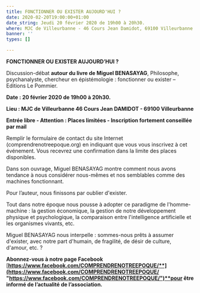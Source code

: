 ```yaml
---
title: FONCTIONNER OU EXISTER AUJOURD'HUI ?
date: 2020-02-20T19:00:00+01:00
date_string: Jeudi 20 février 2020 de 19h00 à 20h30.
where: MJC de Villeurbanne - 46 Cours Jean Damidot, 69100 Villeurbanne
banner: ''
types: []

---
```

**FONCTIONNER OU EXISTER AUJOURD’HUI ?**

Discussion-débat **autour du livre de Miguel BENASAYAG**, Philosophe, psychanalyste, chercheur en épistémologie : fonctionner ou exister – Editions Le Pommier.

**Date : 20 février 2020 de 19h00 à 20h30.**

**Lieu : MJC de Villeurbanne 46 Cours Jean DAMIDOT - 69100 Villeurbanne**

**Entrée libre - Attention : Places limitées - Inscription fortement conseillée par mail** 

Remplir le formulaire de contact du site Internet (comprendrenotreepoque.org) en indiquant que vous vous inscrivez à cet événement. Vous recevrez une confirmation dans la limite des places disponibles.

Dans son ouvrage, Miguel BENASAYAG montre comment nous avons tendance à nous considérer nous-mêmes et nos semblables comme des machines fonctionnant.

Pour l’auteur, nous finissons par oublier d'exister. 

Tout dans notre époque nous pousse à adopter ce paradigme de l'homme-machine : la gestion économique, la gestion de notre développement physique et psychologique, la comparaison entre l'intelligence artificielle et les organismes vivants, etc.

Miguel BENASAYAG nous interpelle : sommes-nous prêts à assumer d'exister, avec notre part d'humain, de fragilité, de désir de culture, d'amour, etc. ?

**Abonnez-vous à notre page Facebook** [**https://www.facebook.com/COMPRENDRENOTREEPOQUE/**](https://www.facebook.com/COMPRENDRENOTREEPOQUE/ "https://www.facebook.com/COMPRENDRENOTREEPOQUE/")**pour être informé de l’actualité de l’association.**